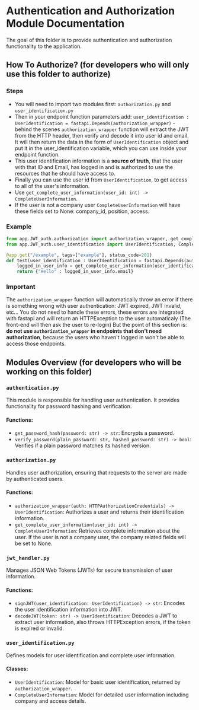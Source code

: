 # Authentication and Authorization Module Documentation
The goal of this folder is to provide authentication and authorization functionality to the application.

## How To Authorize? (for developers who will only use this folder to authorize)

### Steps
* You will need to import two modules first: `authorization.py` and `user_identification.py`
* Then in your endpoint function parameters add: `user_identification : UserIdentification = fastapi.Depends(authorization_wrapper)` - behind the scenes `authorization_wrapper` function will extract the JWT from the HTTP header, then verify and decode it into user id and email. It will then return the data in the form of `UserIdentification` object and put it in the user_identification variable, which you can use inside your endpoint function.
* This user identification information is a **source of truth**, that the user with that ID and Email, has logged in and is authorized to use the resources that he should have access to.
* Finally you can use the user id from `UserIdentification`, to get access to all of the user's information.
* Use `get_complete_user_information(user_id: int) -> CompleteUserInformation`.
* If the user is not a company user `CompleteUserInformation` will have these fields set to None: company_id, position, access.

### Example
```python
from app.JWT_auth.authorization import authorization_wrapper, get_complete_user_information
from app.JWT_auth.user_identification import UserIdentification, CompleteUserInformation

@app.get("/example", tags=["example"], status_code=201)
def test(user_identification : UserIdentification = fastapi.Depends(authorization_wrapper)):
    logged_in_user_info = get_complete_user_information(user_identification.id)
    return {"Hello" : logged_in_user_info.email}
```

### Important
The `authorization_wrapper` function will automatically throw an error if there is something wrong with user authentication: JWT expired, JWT invalid, etc...
You do not need to handle these errors, these errors are integrated with fastapi and will return an HTTPException to the user automaticaly (The front-end will then ask the user to re-login)
But the point of this section is: **do not use `authorization_wrapper` in endpoints that don't need authorization**, because the users who haven't logged in won't be able to access those endpoints.

## Modules Overview (for developers who will be working on this folder)

### `authentication.py`
This module is responsible for handling user authentication. It provides functionality for password hashing and verification.

#### Functions:
- `get_password_hash(password: str) -> str`: Encrypts a password.
- `verify_password(plain_password: str, hashed_password: str) -> bool`: Verifies if a plain password matches its hashed version.

### `authorization.py`
Handles user authorization, ensuring that requests to the server are made by authenticated users.

#### Functions:
- `authorization_wrapper(auth: HTTPAuthorizationCredentials) -> UserIdentification`: Authorizes a user and returns their identification information.
- `get_complete_user_information(user_id: int) -> CompleteUserInformation`: Retrieves complete information about the user. If the user is not a company user, the company related fields will be set to None.

### `jwt_handler.py`
Manages JSON Web Tokens (JWTs) for secure transmission of user information.

#### Functions:
- `signJWT(user_identification: UserIdentification) -> str`: Encodes the user identification information into JWT.
- `decodeJWT(token: str) -> UserIdentification`: Decodes a JWT to extract user information, also throws HTTPException errors, if the token is expired or invalid.

### `user_identification.py`
Defines models for user identification and complete user information.

#### Classes:
- `UserIdentification`: Model for basic user identification, returned by `authorization_wrapper`.
- `CompleteUserInformation`: Model for detailed user information including company and access details.
